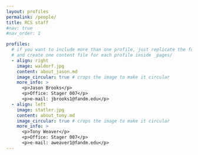 ```yaml
---
layout: profiles
permalink: /people/
title: RCS staff
#nav: true
#nav_order: 1

profiles:
  # if you want to include more than one profile, just replicate the following block
  # and create one content file for each profile inside _pages/
  - align: right
    image: waldorf.jpg
    content: about_jason.md
    image_circular: true # crops the image to make it circular
    more_info: >
      <p>Jason Brooks</p>
      <p>Office: Stager 007</p>
      <p>e-mail: jbrooks1@fandm.edu</p>
  - align: left
    image: statler.jpg
    content: about_tony.md
    image_circular: true # crops the image to make it circular
    more_info: >
      <p>Tony Weaver</p>
      <p>Office: Stager 007</p>
      <p>e-mail: aweaver1@fandm.edu</p>
---
```

